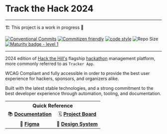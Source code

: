 # Track the Hack 2024

<hr/>

🏗️ This project is a work in progress 🚧

[![Conventional Commits](https://img.shields.io/badge/Conventional%20Commits-1.0.0-%23FE5196?logo=conventionalcommits&logoColor=white)](https://conventionalcommits.org)
[![Commitizen friendly](https://img.shields.io/badge/commitizen-friendly-brightgreen.svg)](http://commitizen.github.io/cz-cli/)
[![code style](https://antfu.me/badge-code-style.svg)](https://github.com/antfu/eslint-config)
![Repo Size](https://img.shields.io/github/repo-size/HacktheHill/tracker-app-2024)
[![Maturity badge - level 1](https://img.shields.io/badge/Maturity-Level%201%20--%20New%20Project-yellow.svg)](https://github.com/tophat/getting-started/blob/master/scorecard.md)

<!--[![App Status](https://img.shields.io/website-up-down-green-red/http/shields.io.svg)](http://www.chemicalgraphtheory.com) -->
<!---[![Coverage Status](https://coveralls.io/repos/github/Sulstice/global-chem/badge.svg?branch=master)](https://github.com/HacktheHill/tracker-app-2024/tree/main) --->
<hr/>

2024 edition of [Hack the Hill's](https://hackthehill.org/) flagship [hackathon](https://2024.hackthehill.com/) management platform, more commonly referred to as `Tracker App`.

WCAG Compliant and fully accessible in order to provide the best user experience for hackers, sponsors, and organizers alike.

Built with the latest stable technologies, and a strong commitment to the best developer experience through automation, tooling, and documentation.

<table>
  <tr>
    <th colspan="2" style="text-align:center;"><strong>Quick Reference</strong></th>
  </tr>
  <tr>
    <td style="text-align:center;">📚 <strong><a href="https://github.com/HacktheHill/tracker-app-2024/wiki">Documentation</a></strong></td>
    <td style="text-align:center;">🗓️ <strong><a href="https://github.com/orgs/HacktheHill/projects/6/views/1">Project Board</a></strong></td>
  </tr>
  <tr>
    <td style="text-align:center;">💅 <strong><a href="https://www.figma.com/design/Dzki9pxG4BkSfUcQMWDILd/Track-the-Hack-2024?t=rkrFTph33UIbpLnz-1">Figma</a></strong></td>
    <td style="text-align:center;">🌟 <strong><a href="#">Design System</a></strong></td>
  </tr>
</table>

